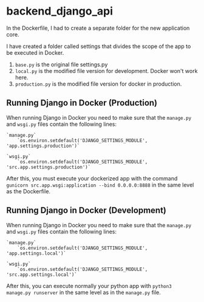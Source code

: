 # backend_django_api

In the Dockerfile, I had to create a separate folder for the new application core.


I have created a folder called settings that divides the scope of the app to be executed in Docker.

1. `base.py` is the original file settings.py
2. `local.py` is the modified file version for development. Docker won't work here.
3. `production.py` is the modified file version for docker in production.

## Running Django in Docker (Production)

When running Django in Docker you need to make sure that the `manage.py` and `wsgi.py` files contain the following lines:

    `manage.py`
        `os.environ.setdefault('DJANGO_SETTINGS_MODULE', 'app.settings.production')`

    `wsgi.py`
        `os.environ.setdefault('DJANGO_SETTINGS_MODULE', 'src.app.settings.production')`

After this, you must execute your dockerized app with the command `gunicorn src.app.wsgi:application --bind 0.0.0.0:8888`
in the same level as the Dockerfile.


## Running Django in Docker (Development)

When running Django in Docker you need to make sure that the `manage.py` and `wsgi.py` files contain the following lines:

    `manage.py`
        `os.environ.setdefault('DJANGO_SETTINGS_MODULE', 'app.settings.local')`

    `wsgi.py`
        `os.environ.setdefault('DJANGO_SETTINGS_MODULE', 'src.app.settings.local')`

After this, you can execute normally your python app with `python3 manage.py runserver` in the same level as in
the `manage.py` file.

